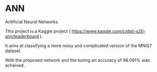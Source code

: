 # ANN
Aritificial Neural Networks

This project is a Kaggle project ( https://www.kaggle.com/c/dsti-s20-ann/leaderboard ).

It aims at classifying a more noisy and complicated version of the MNIST dataset.

With the proposed network and the tuning an accuracy of 98.091% was acheived.
